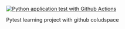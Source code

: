 [![Python application test with Github Actions](https://github.com/WebFarhan/pytestProject1/actions/workflows/testing-ci.yml/badge.svg)](https://github.com/WebFarhan/pytestProject1/actions/workflows/testing-ci.yml)

Pytest learning project with github coludspace
